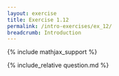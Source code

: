 ```yaml
---
layout: exercise
title: Exercise 1.12
permalink: /intro-exercises/ex_12/
breadcrumb: Introduction
---
```


{% include mathjax_support %}

<div><i class="arrow-up loader" data-chapter="intro-exercises" data-exercise="ex_12" data-rating="0"></i></div>
{% include_relative question.md %}
